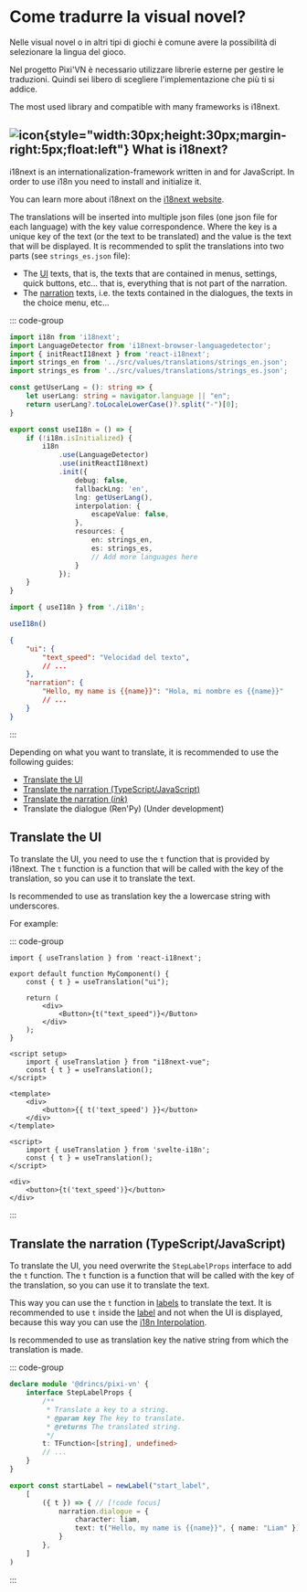 # Come tradurre la visual novel?

Nelle visual novel o in altri tipi di giochi è comune avere la possibilità di selezionare la lingua del gioco.

Nel progetto Pixi'VN è necessario utilizzare librerie esterne per gestire le traduzioni. Quindi sei libero di scegliere l'implementazione che più ti si addice.

The most used library and compatible with many frameworks is i18next.

## ![icon](/i18next.svg){style="width:30px;height:30px;margin-right:5px;float:left"} What is i18next?

i18next is an internationalization-framework written in and for JavaScript. In order to use i18n you need to install and initialize it.

You can learn more about i18next on the [i18next website](https://www.i18next.com/).

The translations will be inserted into multiple json files (one json file for each language) with the key value correspondence. Where the key is a unique key of the text (or the text to be translated) and the value is the text that will be displayed. It is recommended to split the translations into two parts (see `strings_es.json` file):

- The [UI](/start/interface.md) texts, that is, the texts that are contained in menus, settings, quick buttons, etc... that is, everything that is not part of the narration.
- The [narration](/start/narration.md) texts, i.e. the texts contained in the dialogues, the texts in the choice menu, etc...

::: code-group

```typescript [i18n.ts]
import i18n from 'i18next';
import LanguageDetector from 'i18next-browser-languagedetector';
import { initReactI18next } from 'react-i18next';
import strings_en from '../src/values/translations/strings_en.json';
import strings_es from '../src/values/translations/strings_es.json';

const getUserLang = (): string => {
    let userLang: string = navigator.language || "en";
    return userLang?.toLocaleLowerCase()?.split("-")[0];
}

export const useI18n = () => {
    if (!i18n.isInitialized) {
        i18n
            .use(LanguageDetector)
            .use(initReactI18next)
            .init({
                debug: false,
                fallbackLng: 'en',
                lng: getUserLang(),
                interpolation: {
                    escapeValue: false,
                },
                resources: {
                    en: strings_en,
                    es: strings_es,
                    // Add more languages here
                }
            });
    }
}
```

```ts [main.ts]
import { useI18n } from './i18n';

useI18n()
```

```json [locales/strings_es.json]
{
    "ui": {
        "text_speed": "Velocidad del texto",
        // ...
    },
    "narration": {
        "Hello, my name is {{name}}": "Hola, mi nombre es {{name}}"
        // ...
    }
}
```

:::

Depending on what you want to translate, it is recommended to use the following guides:

- [Translate the UI](#translate-the-ui)
- [Translate the narration (TypeScript/JavaScript)](#translate-the-narration-typescriptjavascript)
- [Translate the narration (_ink_)](/ink/ink-translate.md)
- Translate the dialogue (Ren'Py) (Under development)

## Translate the UI

To translate the UI, you need to use the `t` function that is provided by i18next. The `t` function is a function that will be called with the key of the translation, so you can use it to translate the text.

Is recommended to use as translation key the a lowercase string with underscores.

For example:

::: code-group

```tsx [React]
import { useTranslation } from 'react-i18next';

export default function MyComponent() {
    const { t } = useTranslation("ui");

    return (
        <div>
            <Button>{t("text_speed")}</Button>
        </div>
    );
}
```

```vue [Vue]
<script setup>
    import { useTranslation } from "i18next-vue";
    const { t } = useTranslation();
</script>

<template>
    <div>
        <button>{{ t('text_speed') }}</button>
    </div>
</template>
```

```svelte [Svelte]
<script>
    import { useTranslation } from 'svelte-i18n';
    const { t } = useTranslation();
</script>

<div>
    <button>{t('text_speed')}</button>
</div>
```

:::

## Translate the narration (TypeScript/JavaScript)

To translate the UI, you need overwrite the `StepLabelProps` interface to add the `t` function. The `t` function is a function that will be called with the key of the translation, so you can use it to translate the text.

This way you can use the `t` function in [labels](/start/labels.md) to translate the text. It is recommended to use `t` inside the [label](/start/labels.md) and not when the UI is displayed, because this way you can use the [i18n Interpolation](https://i18next.com/translation-function/interpolation).

Is recommended to use as translation key the native string from which the translation is made.

::: code-group

```typescript [pixi-vn.d.ts]
declare module '@drincs/pixi-vn' {
    interface StepLabelProps {
        /**
         * Translate a key to a string.
         * @param key The key to translate.
         * @returns The translated string.
         */
        t: TFunction<[string], undefined>
        // ...
    }
}
```

```typescript [labels/startLabel.ts]
export const startLabel = newLabel("start_label",
    [
        ({ t }) => { // [!code focus]
            narration.dialogue = {
                character: liam,
                text: t("Hello, my name is {{name}}", { name: "Liam" }) // [!code focus]
            }
        },
    ]
)
```

:::
